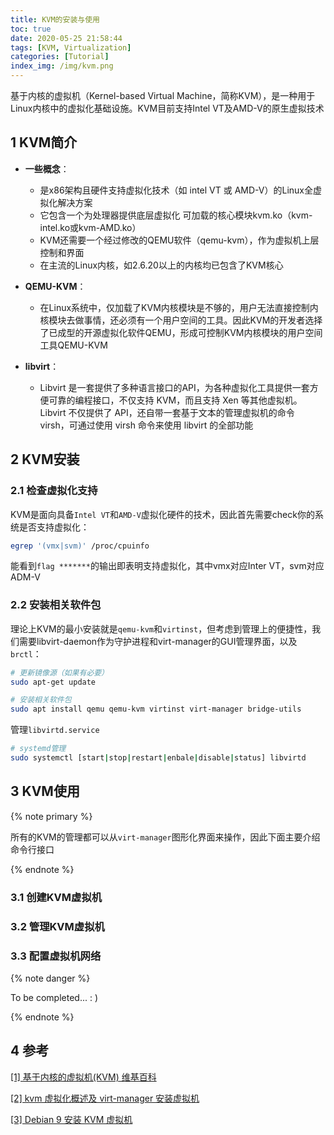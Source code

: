 ```yaml
---
title: KVM的安装与使用
toc: true
date: 2020-05-25 21:58:44
tags: [KVM, Virtualization]
categories: [Tutorial]
index_img: /img/kvm.png
---
```


 基于内核的虚拟机（Kernel-based Virtual Machine，简称KVM），是一种用于Linux内核中的虚拟化基础设施。KVM目前支持Intel VT及AMD-V的原生虚拟技术 

<!--more-->

## 1 KVM简介

- **一些概念**：
  -  是x86架构且硬件支持虚拟化技术（如 intel VT 或 AMD-V）的Linux全虚拟化解决方案
  -  它包含一个为处理器提供底层虚拟化 可加载的核心模块kvm.ko（kvm-intel.ko或kvm-AMD.ko） 
  -  KVM还需要一个经过修改的QEMU软件（qemu-kvm），作为虚拟机上层控制和界面 
  -  在主流的Linux内核，如2.6.20以上的内核均已包含了KVM核心

- **QEMU-KVM**：
  -  在Linux系统中，仅加载了KVM内核模块是不够的，用户无法直接控制内核模块去做事情，还必须有一个用户空间的工具。因此KVM的开发者选择了已成型的开源虚拟化软件QEMU，形成可控制KVM内核模块的用户空间工具QEMU-KVM
- **libvirt**：
  -  Libvirt 是一套提供了多种语言接口的API，为各种虚拟化工具提供一套方便可靠的编程接口，不仅支持 KVM，而且支持 Xen 等其他虚拟机。Libvirt 不仅提供了 API，还自带一套基于文本的管理虚拟机的命令 virsh，可通过使用 virsh 命令来使用 libvirt 的全部功能

## 2 KVM安装

### 2.1 检查虚拟化支持

KVM是面向具备`Intel VT`和`AMD-V`虚拟化硬件的技术，因此首先需要check你的系统是否支持虚拟化：

```bash
egrep '(vmx|svm)' /proc/cpuinfo
```

能看到`flag *******`的输出即表明支持虚拟化，其中vmx对应Inter VT，svm对应ADM-V

### 2.2 安装相关软件包

理论上KVM的最小安装就是`qemu-kvm`和`virtinst`，但考虑到管理上的便捷性，我们需要libvirt-daemon作为守护进程和virt-manager的GUI管理界面，以及`brctl`：

```bash
# 更新镜像源（如果有必要）
sudo apt-get update

# 安装相关软件包
sudo apt install qemu qemu-kvm virtinst virt-manager bridge-utils
```

管理`libvirtd.service`

```bash
# systemd管理
sudo systemctl [start|stop|restart|enbale|disable|status] libvirtd
```

## 3 KVM使用

 {% note primary %} 

所有的KVM的管理都可以从`virt-manager`图形化界面来操作，因此下面主要介绍命令行接口

 {% endnote %} 

### 3.1 创建KVM虚拟机

### 3.2 管理KVM虚拟机

### 3.3 配置虚拟机网络

 {% note danger %} 

To be completed... : )

 {% endnote %} 

## 4 参考

[[1] 基于内核的虚拟机(KVM) 维基百科](https://zh.wikipedia.org/zh-hans/%E5%9F%BA%E4%BA%8E%E5%86%85%E6%A0%B8%E7%9A%84%E8%99%9A%E6%8B%9F%E6%9C%BA)

[[2] kvm 虚拟化概述及 virt-manager 安装虚拟机](https://my.oschina.net/u/2343310/blog/1498463)

[[3] Debian 9 安装 KVM 虚拟机](https://it.ismy.fun/2018/09/18/debian-9-kvm/)

